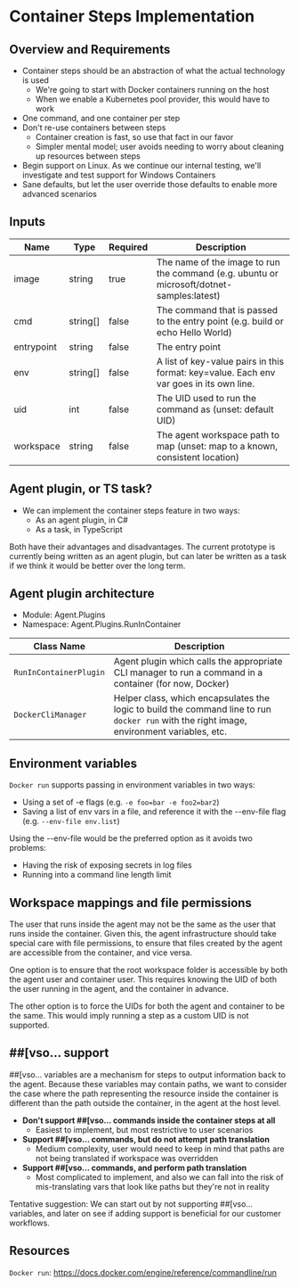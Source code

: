 # Container Steps Implementation

## Overview and Requirements

- Container steps should be an abstraction of what the actual technology is used
  - We're going to start with Docker containers running on the host
  - When we enable a Kubernetes pool provider, this would have to work
- One command, and one container per step
- Don't re-use containers between steps
  - Container creation is fast, so use that fact in our favor
  - Simpler mental model; user avoids needing to worry about cleaning up resources between steps
- Begin support on Linux. As we continue our internal testing, we'll investigate and test support for Windows Containers
- Sane defaults, but let the user override those defaults to enable more advanced scenarios

## Inputs

|Name|Type|Required|Description|
|---|---|---|---|
|image|string|true|The name of the image to run the command (e.g. ubuntu or microsoft/dotnet-samples:latest)|
|cmd|string[]|false|The command that is passed to the entry point (e.g. build or echo Hello World)|
|entrypoint|string|false|The entry point|
|env|string[]|false|A list of key-value pairs in this format: key=value. Each env var goes in its own line.|
|uid|int|false|The UID used to run the command as (unset: default UID)|
|workspace|string|false|The agent workspace path to map (unset: map to a known, consistent location)|

## Agent plugin, or TS task?

- We can implement the container steps feature in two ways:
  - As an agent plugin, in C#
  - As a task, in TypeScript

Both have their advantages and disadvantages. The current prototype is currently being written as an agent plugin, but can later be written as a task if we think it would be better over the long term.

## Agent plugin architecture

- Module: Agent.Plugins
- Namespace: Agent.Plugins.RunInContainer

|Class Name|Description|
|---|---|
|`RunInContainerPlugin`|Agent plugin which calls the appropriate CLI manager to run a command in a container (for now, Docker)|
|`DockerCliManager`|Helper class, which encapsulates the logic to build the command line to run `docker run` with the right image, environment variables, etc.|

## Environment variables

`Docker run` supports passing in environment variables in two ways:
- Using a set of -e flags (e.g. `-e foo=bar -e foo2=bar2`)
- Saving a list of env vars in a file, and reference it with the --env-file flag (e.g. `--env-file env.list`)

Using the --env-file would be the preferred option as it avoids two problems:
- Having the risk of exposing secrets in log files
- Running into a command line length limit

## Workspace mappings and file permissions

The user that runs inside the agent may not be the same as the user that runs inside the container.
Given this, the agent infrastructure should take special care with file permissions, to ensure that files created by the agent are accessible from the container, and vice versa.

One option is to ensure that the root workspace folder is accessible by both the agent user and container user. This requires knowing the UID of both the user running in the agent, and the container in advance.

The other option is to force the UIDs for both the agent and container to be the same. This would imply running a step as a custom UID is not supported.

## \#\#[vso… support

\#\#[vso… variables are a mechanism for steps to output information back to the agent. Because these variables may contain paths, we want to consider the case where the path representing the resource inside the container is different than the path outside the container, in the agent at the host level.

- **Don't support \#\#[vso… commands inside the container steps at all**
  - Easiest to implement, but most restrictive to user scenarios
- **Support \#\#[vso… commands, but do not attempt path translation**
  - Medium complexity, user would need to keep in mind that paths are not being translated if workspace was overridden
- **Support \#\#[vso… commands, and perform path translation**
  - Most complicated to implement, and also we can fall into the risk of mis-translating vars that look like paths but they're not in reality
		
Tentative suggestion: We can start out by not supporting \#\#[vso… variables, and later on see if adding support is beneficial for our customer workflows.

## Resources

`Docker run`: https://docs.docker.com/engine/reference/commandline/run
